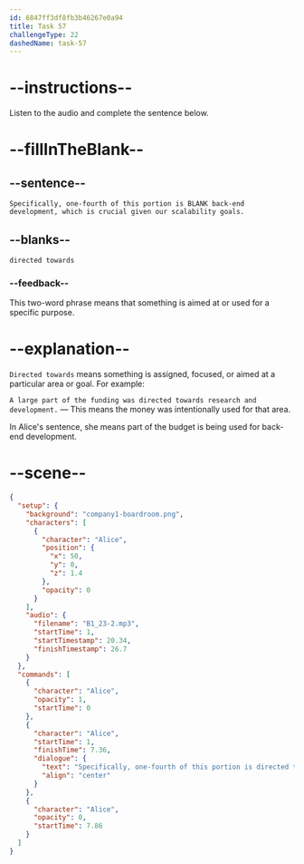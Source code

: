 ```yaml
---
id: 6847ff3df8fb3b46267e0a94
title: Task 57
challengeType: 22
dashedName: task-57
---
```


<!-- (audio) Alice: Specifically, one-fourth of this portion is directed towards back-end development, which is crucial given our scalability goals. -->

# --instructions--

Listen to the audio and complete the sentence below.

# --fillInTheBlank--

## --sentence--

`Specifically, one-fourth of this portion is BLANK back-end development, which is crucial given our scalability goals.`

## --blanks--

`directed towards`

### --feedback--

This two-word phrase means that something is aimed at or used for a specific purpose.

# --explanation--

`Directed towards` means something is assigned, focused, or aimed at a particular area or goal. For example:

`A large part of the funding was directed towards research and development.` — This means the money was intentionally used for that area.

In Alice's sentence, she means part of the budget is being used for back-end development.

# --scene--

```json
{
  "setup": {
    "background": "company1-boardroom.png",
    "characters": [
      {
        "character": "Alice",
        "position": {
          "x": 50,
          "y": 0,
          "z": 1.4
        },
        "opacity": 0
      }
    ],
    "audio": {
      "filename": "B1_23-2.mp3",
      "startTime": 1,
      "startTimestamp": 20.34,
      "finishTimestamp": 26.7
    }
  },
  "commands": [
    {
      "character": "Alice",
      "opacity": 1,
      "startTime": 0
    },
    {
      "character": "Alice",
      "startTime": 1,
      "finishTime": 7.36,
      "dialogue": {
        "text": "Specifically, one-fourth of this portion is directed towards back-end development, which is crucial given our scalability goals.",
        "align": "center"
      }
    },
    {
      "character": "Alice",
      "opacity": 0,
      "startTime": 7.86
    }
  ]
}
```
